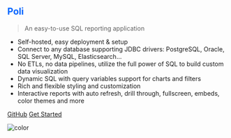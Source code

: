# <h2 style="color: #0065FF;">Poli</h2>

> An easy-to-use SQL reporting application

- Self-hosted, easy deployment & setup 
- Connect to any database supporting JDBC drivers: PostgreSQL, Oracle, SQL Server, MySQL, Elasticsearch...
- No ETLs, no data pipelines, utilize the full power of SQL to build custom data visualization
- Dynamic SQL with query variables support for charts and filters
- Rich and flexible styling and customization
- Interactive reports with auto refresh, drill through, fullscreen, embeds, color themes and more

[GitHub](https://github.com/shzlw/poli)
[Get Started](#installation)

![color](#f6f9fc)